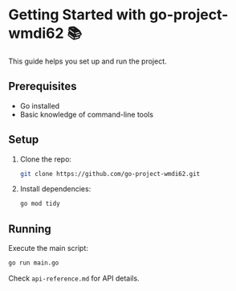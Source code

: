 # Getting Started with go-project-wmdi62 📚

This guide helps you set up and run the project.

## Prerequisites
- Go installed
- Basic knowledge of command-line tools

## Setup
1. Clone the repo:
   ```bash
   git clone https://github.com/go-project-wmdi62.git
   ```
2. Install dependencies:
   ```bash
   go mod tidy
   ```

## Running
Execute the main script:
```bash
go run main.go
```

Check `api-reference.md` for API details.
